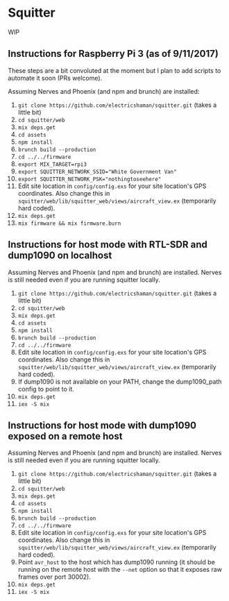 # Squitter

WIP

## Instructions for Raspberry Pi 3 (as of 9/11/2017)

These steps are a bit convoluted at the moment but I plan to add scripts to automate it soon (PRs welcome).

Assuming Nerves and Phoenix (and npm and brunch) are installed:

1. `git clone https://github.com/electricshaman/squitter.git` (takes a little bit)
2. `cd squitter/web`
3. `mix deps.get`
4. `cd assets`
5. `npm install`
6. `brunch build --production`
7. `cd ../../firmware`
8. `export MIX_TARGET=rpi3`
9. `export SQUITTER_NETWORK_SSID="White Government Van"`
10. `export SQUITTER_NETWORK_PSK="nothingtoseehere"`
11. Edit site location in `config/config.exs` for your site location's GPS coordinates.  Also change this in `squitter/web/lib/squitter_web/views/aircraft_view.ex` (temporarily hard coded).
12. `mix deps.get`
13. `mix firmware && mix firmware.burn`

## Instructions for host mode with RTL-SDR and dump1090 on localhost

Assuming Nerves and Phoenix (and npm and brunch) are installed.  Nerves is still needed even if you are running squitter locally.

1. `git clone https://github.com/electricshaman/squitter.git` (takes a little bit)
2. `cd squitter/web`
3. `mix deps.get`
4. `cd assets`
5. `npm install`
6. `brunch build --production`
7. `cd ../../firmware`
8. Edit site location in `config/config.exs` for your site location's GPS coordinates.  Also change this in `squitter/web/lib/squitter_web/views/aircraft_view.ex` (temporarily hard coded).
9. If dump1090 is not available on your PATH, change the dump1090_path config to point to it.
10. `mix deps.get`
11. `iex -S mix`

## Instructions for host mode with dump1090 exposed on a remote host

Assuming Nerves and Phoenix (and npm and brunch) are installed.  Nerves is still needed even if you are running squitter locally.

1. `git clone https://github.com/electricshaman/squitter.git` (takes a little bit)
2. `cd squitter/web`
3. `mix deps.get`
4. `cd assets`
5. `npm install`
6. `brunch build --production`
7. `cd ../../firmware`
8. Edit site location in `config/config.exs` for your site location's GPS coordinates.  Also change this in `squitter/web/lib/squitter_web/views/aircraft_view.ex` (temporarily hard coded).
9. Point `avr_host` to the host which has dump1090 running (it should be running on the remote host with the `--net` option so that it exposes raw frames over port 30002).
10. `mix deps.get`
11. `iex -S mix`
